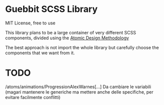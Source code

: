 # Guebbit SCSS Library

MIT License, free to use

This library plans to be a large container of very different SCSS components, 
divided using the [Atomic Design Methodology](https://bradfrost.com/blog/post/atomic-web-design/)  

The best approach is not import the whole library but carefully choose the components that we want from it.

# TODO

/atoms/animations/ProgressionAlexWarnes[...] 
Da cambiare le variabili (magari mantenere le generiche ma mettere anche delle specifiche, per evitare facilmente conflitti)